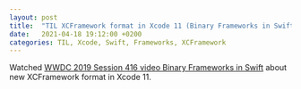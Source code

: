 ```yaml
---
layout: post
title:  "TIL XCFramework format in Xcode 11 (Binary Frameworks in Swift)"
date:   2021-04-18 19:12:00 +0200
categories: TIL, Xcode, Swift, Frameworks, XCFramework
---
```

Watched [WWDC 2019 Session 416 video Binary Frameworks in Swift](https://developer.apple.com/videos/play/wwdc2019/416/) about new XCFramework format in Xcode 11.
